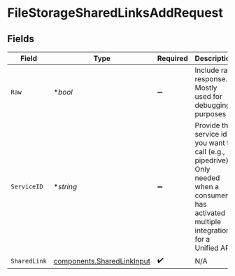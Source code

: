 # FileStorageSharedLinksAddRequest


## Fields

| Field                                                                                                                                         | Type                                                                                                                                          | Required                                                                                                                                      | Description                                                                                                                                   | Example                                                                                                                                       |
| --------------------------------------------------------------------------------------------------------------------------------------------- | --------------------------------------------------------------------------------------------------------------------------------------------- | --------------------------------------------------------------------------------------------------------------------------------------------- | --------------------------------------------------------------------------------------------------------------------------------------------- | --------------------------------------------------------------------------------------------------------------------------------------------- |
| `Raw`                                                                                                                                         | **bool*                                                                                                                                       | :heavy_minus_sign:                                                                                                                            | Include raw response. Mostly used for debugging purposes                                                                                      |                                                                                                                                               |
| `ServiceID`                                                                                                                                   | **string*                                                                                                                                     | :heavy_minus_sign:                                                                                                                            | Provide the service id you want to call (e.g., pipedrive). Only needed when a consumer has activated multiple integrations for a Unified API. | salesforce                                                                                                                                    |
| `SharedLink`                                                                                                                                  | [components.SharedLinkInput](../../models/components/sharedlinkinput.md)                                                                      | :heavy_check_mark:                                                                                                                            | N/A                                                                                                                                           |                                                                                                                                               |